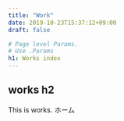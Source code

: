```yaml
---
title: "Work"
date: 2019-10-23T15:37:12+09:00
draft: false

# Page level Params.
# Use .Params 
h1: Works index
---
```


## works h2
This is works. ホーム
